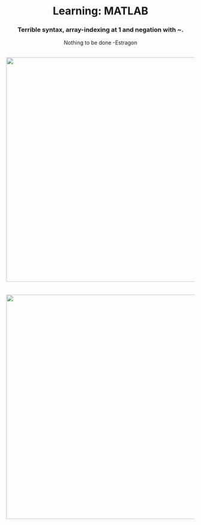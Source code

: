 <div align="center">

# Learning: MATLAB

### Terrible syntax, array-indexing at 1 and negation with ~.

Nothing to be done -Estragon

<br>

<img src="https://user-images.githubusercontent.com/55017307/102819315-898fdf80-43d3-11eb-99b3-215ba882fb3b.jpg" width="600"/>

<br>
<br>
<br>

<img src="https://user-images.githubusercontent.com/55017307/102822100-a24ec400-43d8-11eb-924d-09a3f22a650d.png" width="600"/>

</div>
